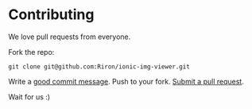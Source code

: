 # Contributing

We love pull requests from everyone.

Fork the repo:

```
git clone git@github.com:Riron/ionic-img-viewer.git
```

Write a [good commit message][commit].
Push to your fork.
[Submit a pull request][pr].

[commit]: http://tbaggery.com/2008/04/19/a-note-about-git-commit-messages.html
[pr]: https://github.com/Riron/ionic-img-viewer/compare/

Wait for us :)